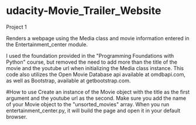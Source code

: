 # udacity-Movie_Trailer_Website
Project 1

Renders a webpage using the Media class and movie information entered in the Entertainment_center module.

I used the foundation provided in the "Programming Foundations with Python" course, but removed the need to add more than the title of the movie and the youtube url when initializing the Media class instance.
This code also utilizes the Open Movie Database api available at omdbapi.com, as well as Bootstrap, available at getbootstrap.com.

#How to use
Create an instance of the Movie object with the title as the first argument and the youtube url as the second.  Make sure you add the name of your Movie object to the "unsorted_movies" array.  When you run entertainment_center.py, it will build the page and open it in your default browser.
